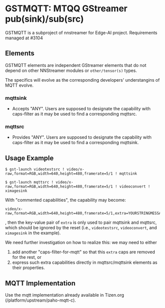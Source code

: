 # GSTMQTT: MTQQ GStreamer pub(sink)/sub(src)

GSTMQTT is a subproject of nnstreamer for Edge-AI project.
Requirements managed at #3104

## Elements

GSTMQTT elements are independent GStreamer elements that do not depend on other NNStreamer modules or ```other/tensor(s)``` types.

The specifics will evolve as the corresponding developers' understangins of MQTT evolve.

### mqttsink

- Accepts "ANY". Users are supposed to designate the capability with caps-filter as it may be used to find a corresponding mqttsrc.


### mqttsrc

- Provides "ANY". Users are supposed to designate the capability with caps-filter as it may be used to find a corresponding mqttsink.


## Usage Example

```
$ gst-launch videotestsrc ! video/x-raw,format=RGB,width=640,height=480,framerate=5/1 ! mqttsink
```

```
$ gst-launch mqttsrc ! video/x-raw,format=RGB,width=640,height=480,framerate=5/1 ! videoconvert ! ximagesink
```

With "commented capabilities", the capability may become:
```
video/x-raw,format=RGB,width=640,height=480,framerate=5/1,extra=YOURSTRINGMESSAGEFOREDGEAICAPS
```
, then the key-value pair of ```extra``` is only used to pair mqttsink and mqttsrc, which should be ignored by the reset (i.e., ```videotestsrc```, ```videoconvert```, and ```ximagesink``` in the example).

We need further investigation on how to realize this: we may need to either
1. add another "caps-filter-for-mqtt" so that this ```extra``` caps are removed for the rest, or
2. express such extra capabilities directly in mqttsrc/mqttsink elements as their properties.

## MQTT Implementation

Use the mqtt implementation already available in Tizen.org (/platform/upstream/paho-mqtt-c).
